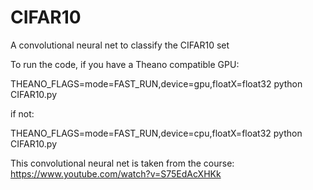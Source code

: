 # CIFAR10
A convolutional neural net to classify the CIFAR10 set

To run the code, if you have a Theano compatible GPU:

  THEANO_FLAGS=mode=FAST_RUN,device=gpu,floatX=float32 python CIFAR10.py

if not:

  THEANO_FLAGS=mode=FAST_RUN,device=cpu,floatX=float32 python CIFAR10.py

This convolutional neural net is taken from the course:
https://www.youtube.com/watch?v=S75EdAcXHKk


